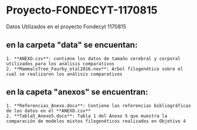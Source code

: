 # Proyecto-FONDECYT-1170815
Datos Utilizados en el proyecto Fondecyt 1170815
## en la carpeta "data" se encuentan:
    1. **ANEXO.csv**: contiene los datos de tamaño cerebral y corporal utilizados para los análisis comparativos
    2. **MammalsTree_Faurby_etal2016.nex**: Arbol filogenético sobre el cual se realizaron los análisis comparativos
## en la capeta "anexos" se encuentran:
    1. **Referencias_Anexo.docx**: Contiene las referencias bibliográficas de los datos en el **ANEXO.csv**
    2. **Tabla5_Anexo5.docx**: Tabla 1 del Anexo 5 que muestra la comparación de modelos mixtos filogenéticos realizados en Objetivo 4
